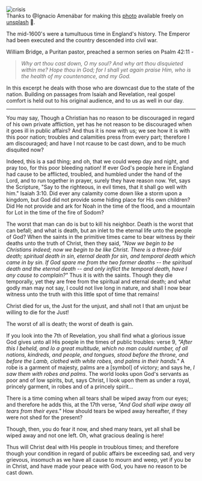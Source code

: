 <div className="postImageContainer"><img src="/blogpost/crisis.jpg" className="wideNonMovingPostimage" alt="crisis" title="crisis" /></div>

<div className="captionText">Thanks to @Ignacio Amenábar for making this <a href="https://unsplash.com/photos/8b9O31aK7H0" target="_blank">photo</a> available freely on <a href="https://www.unsplash.com" target="_blank">unsplash</a> 🎁.</div>


The mid-1600's were a tumultuous time in England's history. The Emperor had been executed and the country descended into civil war.

William Bridge, a Puritan pastor, preached a sermon series on Psalm 42:11 -

> _Why art thou cast down, O my soul? And why art thou disquieted within me? Hope thou in God; for I shall yet again praise Him, who is the health of my countenance, and my God._

In this excerpt he deals with those who are downcast due to the state of the nation. Building on passages from Isaiah and Revelation, real gospel comfort is held out to his original audience, and to us as well in our day.

-----

You may say, Though a Christian has no reason to be discouraged in regard of his own private affliction, yet has he not reason to be discouraged when it goes ill in public affairs? And thus it is now with us; we see how it is with this poor nation; troubles and calamities press from every part; therefore I am discouraged; and have I not rcause to be cast down, and to be much disquited now?

Indeed, this is a sad thing; and oh, that we could weep day and night, and pray too, for this poor bleeding nation! If ever God's people here in England had cause to be afflicted, troubled, and humbled under the hand of the Lord, and to run together in prayer, surely they have reason now. Yet, says the Scripture, "Say to the righteous, in evil times, that it shall go well with him." Isaiah 3:10. Did ever any calamity come down like a storm upon a kingdom, but God did not provide some hiding place for His own children? Did He not provide and ark for Noah in the time of the flood, and a mountain for Lot in the time of the fire of Sodom? 

The worst that man can do is but to kill his neighbor. Death is the worst that can befall; and what is death, but an inlet to the eternal life unto the people of God? When the saints in the primitive times came to bear witness by their deaths unto the truth of Christ, then they said, _"Now we begin to be Christians indeed; now we begin to be like Christ. There is a three-fold death; spiritual death in sin, eternal death for sin, and temporal death which came in by sin. If God spare me from the two former deaths -- the spiritual death and the eternal death -- and only inflict the temporal death, have I any cause to complain?"_ Thus it is with the saints. Though they die temporally, yet they are free from the spiritual and eternal death; and what godly man may not say, I could not live long in nature, and shall I now bear witness unto the truth with this little spot of time that remains! 

Christ died for us, the Just for the unjust, and shall not I that am unjust be willing to die for the Just! 

The worst of all is death; the worst of death is gain. 


If you look into the 7th of Revelation, you shall find what a glorious issue God gives unto all His poeple in the times of public troubles: verse 9, _"After this I beheld, and lo a great multitude, which no man could number, of all nations, kindreds, and people, and tongues, stood before the throne, and before the Lamb, clothed with white robes, and palms in their hands."_ A robe is a garment of majesty, palms are a [symbol] of victory; and says he, _I saw them with robes and palms_. The world looks upon God's servants as poor and of low spirits, but, says Christ, I look upon them as under a royal, princely garment, in robes and of a princely spirit...

There is a time coming when all tears shall be wiped away from our eyes; and therefore he adds this, at the 17th verse, _"And God shall wipe away all tears from their eyes."_ How should tears be wiped away hereafter, if they were not shed for the present? 

Though, then, you do fear it now, and shed many tears, yet all shall be wiped away and not one left. Oh, what gracious dealing is here!

Thus will Christ deal with His people in troublous times; and therefore though your condition in regard of public affairs be exceeding sad, and very grievous, insomuch as we have all cause to mourn and weep, yet if you be in Christ, and have made your peace with God, you have no reason to be cast down.